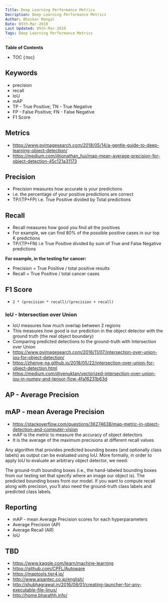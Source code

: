 ```yaml
---
Title: Deep Learning Performance Metrics
Decription: Deep Learning Performance Metrics
Author: Bhaskar Mangal
Date: 05th-Mar-2019
Last Updated: 05th-Mar-2019
Tags: Deep Learning Performance Metrics
---
```



**Table of Contents**
* TOC
{:toc}


## Keywords
* precision
* recall
* IoU
* mAP
* TP - True Positive; TN - True Negative
* FP - False Positive; FN - False Negative
* F1 Score


## Metrics
* https://www.pyimagesearch.com/2018/05/14/a-gentle-guide-to-deep-learning-object-detection/
* https://medium.com/@jonathan_hui/map-mean-average-precision-for-object-detection-45c121a31173


## Precision 
* Precision measures how accurate is your predictions
* i.e. the percentage of your positive predictions are correct
* TP/(TP+FP) i.e. True Positive divided by Total predictions


## Recall
* Recall measures how good you find all the positives
* For example, we can find 80% of the possible positive cases in our top K predictions
* TP/(TP+FN) i.e True Positive divided by sum of True and False Negative predictions

**For example, in the testing for cancer:**
* Precision = True Positive / total positive results
* Recall = True Positive / total cancer cases


## F1 Score
* `2 * (precision * recall)/(precision + recall)`


### IoU - Intersection over Union
* IoU measures how much overlap between 2 regions
* This measures how good is our prediction in the object detector with the ground truth (the real object boundary)
* Comparing predicted detections to the ground-truth with Intersection over Union
* https://www.pyimagesearch.com/2016/11/07/intersection-over-union-iou-for-object-detection/
* https://zhenye-na.github.io/2018/05/22/intersection-over-union-for-object-detection.html
* https://medium.com/@venuktan/vectorized-intersection-over-union-iou-in-numpy-and-tensor-flow-4fa16231b63d


## AP - Average Precision


## mAP - mean Average Precision
* https://stackoverflow.com/questions/36274638/map-metric-in-object-detection-and-computer-vision
* mAP is the metric to measure the accuracy of object detectors
* It is the average of the maximum precisions at different recall values



Any algorithm that provides predicted bounding boxes (and optionally class labels) as output can be evaluated using IoU. More formally, in order to apply IoU to evaluate an arbitrary object detector, we need:

The ground-truth bounding boxes (i.e., the hand-labeled bounding boxes from our testing set that specify where an image our object is).
The predicted bounding boxes from our model.
If you want to compute recall along with precision, you’ll also need the ground-truth class labels and predicted class labels.


## **Reporting**
* mAP - mean Average Precision scores for each hyperparameters
* Average Precision  (AP)
* Average Recall     (AR)
* IoU


## TBD
* https://www.kaggle.com/learn/machine-learning
* https://github.com/CPFL/Autoware
* https://maptools.tier4.jp/
* http://www.aisantec.co.jp/english/
* http://shubhagrawal.in/2016/08/01/creating-launcher-for-any-executable-file-linux/
* http://home.bharathh.info/

